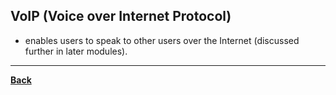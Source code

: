 ## VoIP (Voice over Internet Protocol)
- enables users to speak to other users over the Internet (discussed further in later modules).

---
**[Back](INTCOMPrelimCh12)**